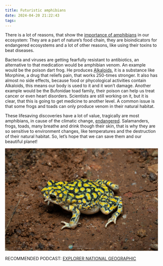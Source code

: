 ```yaml
---
title: Futuristic amphibians
date: 2024-04-20 21:22:43
tags:
---
```


There is a lot of reasons, that show the [importance of amphibians](https://www.aces.edu/blog/topics/urban-extension/natures-frogs/) in our ecosystem: They are a part of nature’s food chain, they are bioindicators for endangered ecosystems and a lot of other reasons, like using their toxins to beat diseases.

Bacteria and viruses are getting fearfully resistant to antibiotics, an alternative to that medication would be amphibian venom. An example would be the poison dart frog. He produces [Alkaloids](https://www.sciencedirect.com/science/article/abs/pii/S2214785321059915), it is a substance like Morphine, a drug that reliefs pain, that works 250-times stronger. It also has almost no side effects, because food or phycological activities contain Alkaloids, this means our body is used to it and it won’t damage. Another example would be the Bufonidae toad family, their poison can help us treat cancer or even heart disorders. Scientists are still working on it, but it is clear, that this is going to get medicine to another level. A common issue is that some frogs and toads can only produce venom in their natural habitat. 

These lifesaving discoveries have a lot of value, tragically are most amphibians, in cause of the climatic change, [endangered](https://www.washingtonpost.com/climate-environment/2023/10/04/frog-climate-amphibians-extinction/). Salamanders, frogs, toads, many breathe and drink though their skin, that is why they are so sensitive to environment changes, like temperatures and the destruction of their natural habitat. So, let’s hope that we can save them and our beautiful planet!


![toad Bufonidae family](/images/bufotoad.jpg)

 RECOMMENDED PODCAST: [EXPLORER NATIONAL GEOGRAPHIC](https://explore.podigee.io/51-ecuador-schokoladenrevolution-und-tiergiftforschung)


